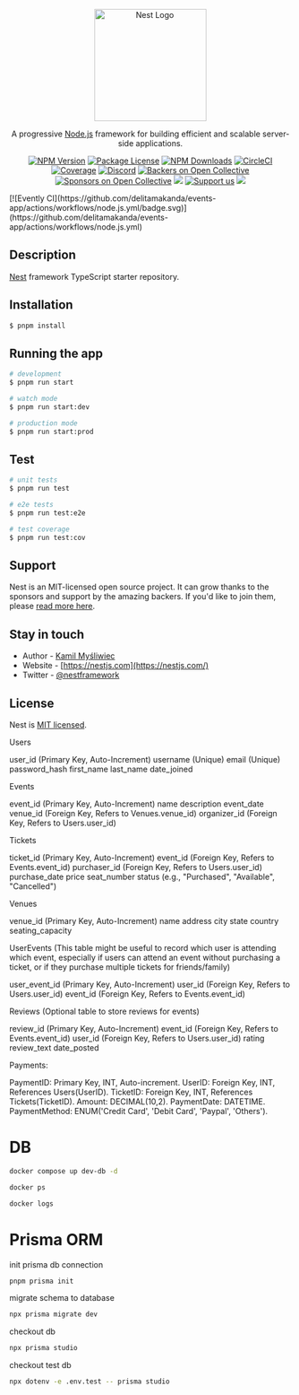 <p align="center">
  <a href="http://nestjs.com/" target="blank"><img src="https://nestjs.com/img/logo-small.svg" width="200" alt="Nest Logo" /></a>
</p>

[circleci-image]: https://img.shields.io/circleci/build/github/nestjs/nest/master?token=abc123def456
[circleci-url]: https://circleci.com/gh/nestjs/nest

  <p align="center">A progressive <a href="http://nodejs.org" target="_blank">Node.js</a> framework for building efficient and scalable server-side applications.</p>
    <p align="center">
<a href="https://www.npmjs.com/~nestjscore" target="_blank"><img src="https://img.shields.io/npm/v/@nestjs/core.svg" alt="NPM Version" /></a>
<a href="https://www.npmjs.com/~nestjscore" target="_blank"><img src="https://img.shields.io/npm/l/@nestjs/core.svg" alt="Package License" /></a>
<a href="https://www.npmjs.com/~nestjscore" target="_blank"><img src="https://img.shields.io/npm/dm/@nestjs/common.svg" alt="NPM Downloads" /></a>
<a href="https://circleci.com/gh/nestjs/nest" target="_blank"><img src="https://img.shields.io/circleci/build/github/nestjs/nest/master" alt="CircleCI" /></a>
<a href="https://coveralls.io/github/nestjs/nest?branch=master" target="_blank"><img src="https://coveralls.io/repos/github/nestjs/nest/badge.svg?branch=master#9" alt="Coverage" /></a>
<a href="https://discord.gg/G7Qnnhy" target="_blank"><img src="https://img.shields.io/badge/discord-online-brightgreen.svg" alt="Discord"/></a>
<a href="https://opencollective.com/nest#backer" target="_blank"><img src="https://opencollective.com/nest/backers/badge.svg" alt="Backers on Open Collective" /></a>
<a href="https://opencollective.com/nest#sponsor" target="_blank"><img src="https://opencollective.com/nest/sponsors/badge.svg" alt="Sponsors on Open Collective" /></a>
  <a href="https://paypal.me/kamilmysliwiec" target="_blank"><img src="https://img.shields.io/badge/Donate-PayPal-ff3f59.svg"/></a>
    <a href="https://opencollective.com/nest#sponsor"  target="_blank"><img src="https://img.shields.io/badge/Support%20us-Open%20Collective-41B883.svg" alt="Support us"></a>
  <a href="https://twitter.com/nestframework" target="_blank"><img src="https://img.shields.io/twitter/follow/nestframework.svg?style=social&label=Follow"></a>
</p>
  <!--[![Backers on Open Collective](https://opencollective.com/nest/backers/badge.svg)](https://opencollective.com/nest#backer)
  [![Sponsors on Open Collective](https://opencollective.com/nest/sponsors/badge.svg)](https://opencollective.com/nest#sponsor)-->
[![Evently CI](https://github.com/delitamakanda/events-app/actions/workflows/node.js.yml/badge.svg)](https://github.com/delitamakanda/events-app/actions/workflows/node.js.yml)

## Description

[Nest](https://github.com/nestjs/nest) framework TypeScript starter repository.

## Installation

```bash
$ pnpm install
```

## Running the app

```bash
# development
$ pnpm run start

# watch mode
$ pnpm run start:dev

# production mode
$ pnpm run start:prod
```

## Test

```bash
# unit tests
$ pnpm run test

# e2e tests
$ pnpm run test:e2e

# test coverage
$ pnpm run test:cov
```

## Support

Nest is an MIT-licensed open source project. It can grow thanks to the sponsors and support by the amazing backers. If you'd like to join them, please [read more here](https://docs.nestjs.com/support).

## Stay in touch

- Author - [Kamil Myśliwiec](https://kamilmysliwiec.com)
- Website - [https://nestjs.com](https://nestjs.com/)
- Twitter - [@nestframework](https://twitter.com/nestframework)

## License

Nest is [MIT licensed](LICENSE).

Users

user_id (Primary Key, Auto-Increment)
username (Unique)
email (Unique)
password_hash
first_name
last_name
date_joined


Events

event_id (Primary Key, Auto-Increment)
name
description
event_date
venue_id (Foreign Key, Refers to Venues.venue_id)
organizer_id (Foreign Key, Refers to Users.user_id)


Tickets

ticket_id (Primary Key, Auto-Increment)
event_id (Foreign Key, Refers to Events.event_id)
purchaser_id (Foreign Key, Refers to Users.user_id)
purchase_date
price
seat_number
status (e.g., "Purchased", "Available", "Cancelled")


Venues

venue_id (Primary Key, Auto-Increment)
name
address
city
state
country
seating_capacity

UserEvents (This table might be useful to record which user is attending which event, especially if users can attend an event without purchasing a ticket, or if they purchase multiple tickets for friends/family)

user_event_id (Primary Key, Auto-Increment)
user_id (Foreign Key, Refers to Users.user_id)
event_id (Foreign Key, Refers to Events.event_id)

Reviews (Optional table to store reviews for events)

review_id (Primary Key, Auto-Increment)
event_id (Foreign Key, Refers to Events.event_id)
user_id (Foreign Key, Refers to Users.user_id)
rating
review_text
date_posted


Payments:

PaymentID: Primary Key, INT, Auto-increment.
UserID: Foreign Key, INT, References Users(UserID).
TicketID: Foreign Key, INT, References Tickets(TicketID).
Amount: DECIMAL(10,2).
PaymentDate: DATETIME.
PaymentMethod: ENUM('Credit Card', 'Debit Card', 'Paypal', 'Others').


# DB
```bash
docker compose up dev-db -d
```

```bash
docker ps
```

```bash
docker logs
```

# Prisma ORM

init prisma db connection
```bash
pnpm prisma init
```

migrate schema to database
```bash
npx prisma migrate dev
```

checkout db
```bash
npx prisma studio
```

checkout test db
```bash
npx dotenv -e .env.test -- prisma studio
```
